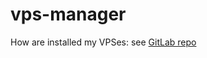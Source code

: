 # vps-manager
How are installed my VPSes: see [GitLab repo](https://gitlab.com/WebDevJL/vps-manager)
